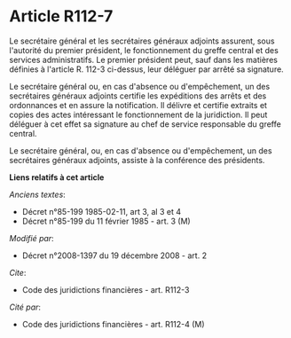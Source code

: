 # Article R112-7

Le secrétaire général et les secrétaires généraux adjoints assurent, sous l'autorité du premier président, le fonctionnement
du greffe central et des services administratifs. Le premier président peut, sauf dans les matières définies à l'article R.
112-3 ci-dessus, leur déléguer par arrêté sa signature. 

Le secrétaire général ou, en cas d'absence ou d'empêchement, un des secrétaires généraux adjoints certifie les expéditions
des arrêts et des ordonnances et en assure la notification. Il délivre et certifie extraits et copies des actes intéressant
le fonctionnement de la juridiction. Il peut déléguer à cet effet sa signature au chef de service responsable du greffe
central. 

Le secrétaire général, ou, en cas d'absence ou d'empêchement, un des secrétaires généraux adjoints, assiste à la conférence
des présidents.

**Liens relatifs à cet article**

_Anciens textes_:

  - Décret n°85-199 1985-02-11, art 3, al 3 et 4
  - Décret n°85-199 du 11 février 1985 - art. 3 (M)

_Modifié par_:

  - Décret n°2008-1397 du 19 décembre 2008 - art. 2

_Cite_:

  - Code des juridictions financières - art. R112-3

_Cité par_:

  - Code des juridictions financières - art. R112-4 (M)
